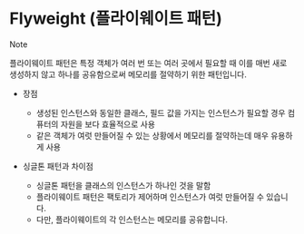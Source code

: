 # Flyweight (플라이웨이트 패턴)
> [!NOTE]
> 플라이웨이트 패턴은 특정 객체가 여러 번 또는 여러 곳에서 필요할 때 이를 매번 새로 생성하지 않고 하나를 공유함으로써 메모리를 절약하기 위한 패턴입니다.

- 장점
  - 생성된 인스턴스와 동일한 클래스, 필드 값을 가지는 인스턴스가 필요할 경우 컴퓨터의 자원을 보다 효율적으로 사용
  - 같은 객체가 여럿 만들어질 수 있는 상황에서 메모리를 절약하는데 매우 유용하게 사용

- 싱글톤 패턴과 차이점
  - 싱글톤 패턴을 클래스의 인스턴스가 하나인 것을 말함
  - 플라이웨이트 패턴은 팩토리가 제어하며 인스턴스가 여럿 만들어질 수 있습니다.
  - 다만, 플라이웨이트의 각 인스턴스는 메모리를 공유합니다.